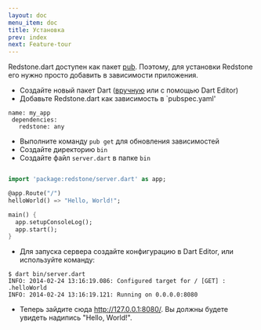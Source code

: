 ```yaml
---
layout: doc
menu_item: doc
title: Установка
prev: index
next: Feature-tour
---
```


Redstone.dart доступен как пакет [pub](http://pub.dartlang.org/). Поэтому, для установки Redstone его нужно просто добавить в зависимости приложения.

* Создайте новый пакет Dart ([вручную](http://pub.dartlang.org/doc/) или с помощью Dart Editor)
* Добавьте Redstone.dart как зависимость в `pubspec.yaml'

```
name: my_app
 dependencies:
   redstone: any
```
- Выполните команду `pub get` для обновления зависимостей
- Создайте директорию `bin`
- Создайте файл `server.dart` в папке `bin`

```dart

import 'package:redstone/server.dart' as app;

@app.Route("/")
helloWorld() => "Hello, World!";

main() {
  app.setupConsoleLog();
  app.start();
}

```

- Для запуска сервера создайте конфигурацию в Dart Editor, или используйте команду:

```
$ dart bin/server.dart
INFO: 2014-02-24 13:16:19.086: Configured target for / [GET] : .helloWorld
INFO: 2014-02-24 13:16:19.121: Running on 0.0.0.0:8080
```

- Теперь зайдите сюда http://127.0.0.1:8080/. Вы должны будете увидеть надипись "Hello, World!".
